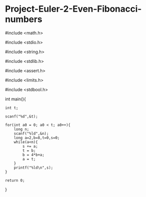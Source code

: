 # Project-Euler-2-Even-Fibonacci-numbers
#include <math.h>

#include <stdio.h>

#include <string.h>

#include <stdlib.h>

#include <assert.h>

#include <limits.h>

#include <stdbool.h>


int main(){
    
    int t;
    
    scanf("%d",&t);
    
    for(int a0 = 0; a0 < t; a0++){
        long n; 
        scanf("%ld",&n);
        long a=2,b=8,t=0,s=0;
        while(a<n){
            s += a;
            t = b;
            b = 4*b+a;
            a = t;
        }
        printf("%ld\n",s);
    }
    
    return 0;
}
